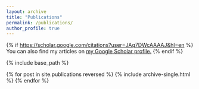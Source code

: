 ```yaml
---
layout: archive
title: "Publications"
permalink: /publications/
author_profile: true
---
```


{% if https://scholar.google.com/citations?user=JAq7DWcAAAAJ&hl=en %}
  You can also find my articles on <u><a href="{{https://scholar.google.com/citations?user=JAq7DWcAAAAJ&hl=en}}">my Google Scholar profile</a>.</u>
{% endif %}

{% include base_path %}

{% for post in site.publications reversed %}
  {% include archive-single.html %}
{% endfor %}

